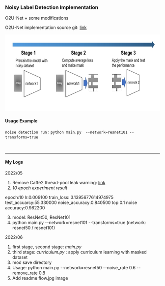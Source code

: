 ### Noisy Label Detection Implementation
O2U-Net + some modifications

O2U-Net implementation source git: [link](https://github.com/hjimce/O2U-Net)

<p align="center">
  <img src="image/flow.jpg" width="600" height="250" />
</p>
     
#### Usage Example
```shell
noise detection run：python main.py  --network=resnet101 --transforms=true
```

<br/>

---
#### My Logs

2022/05
1. Remove Caffe2 thread-pool leak warning: [link](https://github.com/pytorch/pytorch/commit/567e6d3a8766133f384eb1e00635b21ed638d187)
2. *10 epoch experiment result*

epoch:10 lr:0.009100 train_loss: 3.1395677614974975 test_accuarcy:55.330000 noise_accuracy:0.840500 top 0.1 noise accuracy:0.982200

3. model: ResNet50, ResNet101
4. python main.py  --network=resnet101 --transforms=true (network: resnet50 / resnet101)

2022/06
1. first stage, second stage: *main.py*
2. third stage: *curriculum.py* : apply curriculum learning with masked dataset
3. mod save directory
4. Usage: python main.py  --network=resnet50  --noise_rate 0.6 --remove_rate 0.8
5. Add readme flow.jpg image
